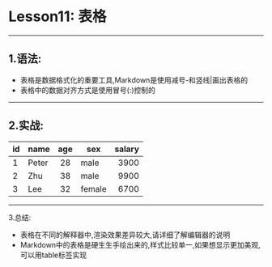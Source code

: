Lesson11: 表格
=================

------------------------------------------------------------------

1.语法:
-------
- 表格是数据格式化的重要工具,Markdown是使用减号\-和竖线\|画出表格的
- 表格中的数据对齐方式是使用冒号(:)控制的

-------------------------------------------------------------------

2.实战:
------

|id|name|age|sex|salary|
|-|-|:-:|-|-:|
|1|Peter|28|male|3900|
|2|Zhu|38|male|9900|
|3|Lee|32|female|6700|

<!-- 表格由thead表头和tbody表格主体二部分组成,默认自带样式且不可改变 -->
<!-- 表头与主体的分隔区的橫线,即减号,数量并不限制,多个也行,但至少要有一个即可 -->
<!-- 单元格内容默认为左对齐,只需要改变冒号的位置就可以实现对齐方式的改变 -->

------------------------------------------------------------------

3.总结:
- 表格在不同的解释器中,渲染效果差异较大,请详细了解编辑器的说明
- Markdown中的表格是硬生生手绘出来的,样式比较单一,如果想显示更加美观,可以用table标签实现
